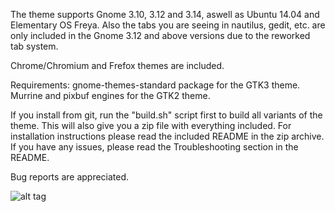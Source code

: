 The theme supports Gnome 3.10, 3.12 and 3.14, aswell as Ubuntu 14.04 and Elementary OS Freya. Also the tabs you are seeing in nautilus, gedit, etc. are only included in the Gnome 3.12 and above versions due to the reworked tab system.

Chrome/Chromium and Frefox themes are included.

Requirements: gnome-themes-standard package for the GTK3 theme. Murrine and pixbuf engines for the GTK2 theme.

If you install from git, run the "build.sh" script first to build all variants of the theme. This will also give you a zip file with everything included.
For installation instructions please read the included README in the zip archive. If you have any issues, please read the Troubleshooting section in the README.

Bug reports are appreciated.

![alt tag](http://fc04.deviantart.net/fs70/f/2014/313/8/b/vertex___theme_by_horst3180-d7s7ycx.jpg)
